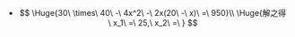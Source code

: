 -
  $$
  \Huge{30\ \times\ 40\ -\ 4x^2\ -\ 2x(20\ -\ x)\ =\ 950}\\
  \Huge{解之得\ x_1\ =\ 25,\ x_2\ =\ }
  $$